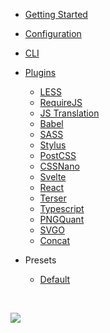 * [Getting Started](/)

* [Configuration](configuration.md)

* [CLI](cli.md)

* [Plugins](plugins.md)
  * [LESS](plugins/less.md)
  * [RequireJS](plugins/requirejs-config.md)
  * [JS Translation](plugins/js-translation.md)
  * [Babel](plugins/babel.md)
  * [SASS](plugins/sass.md)
  * [Stylus](plugins/stylus.md)
  * [PostCSS](plugins/postcss.md)
  * [CSSNano](plugins/cssnano.md)
  * [Svelte](plugins/svelte.md)
  * [React](plugins/react.md)
  * [Terser](plugins/terser.md)
  * [Typescript](plugins/typescript.md)
  * [PNGQuant](plugins/pngquant.md)
  * [SVGO](plugins/svgo.md)
  * [Concat](plugins/concat.md)

* Presets
  * [Default](presets/default.md)

<br>

[![](https://img.shields.io/npm/v/magefront)](https://www.npmjs.com/package/magefront)

